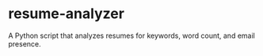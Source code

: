 # resume-analyzer
A Python script that analyzes resumes for keywords, word count, and email presence.
